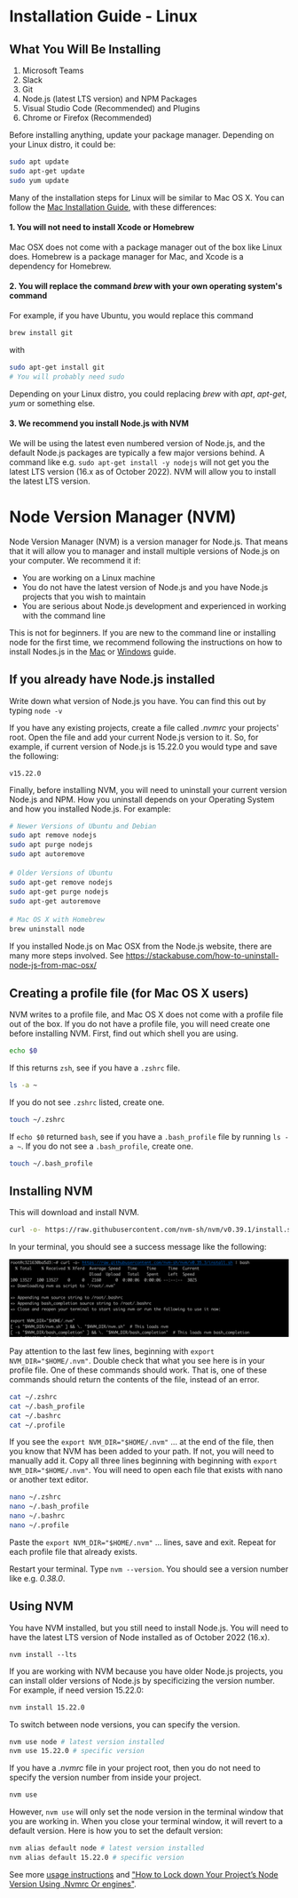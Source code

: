 # Installation Guide - Linux

## What You Will Be Installing

1. Microsoft Teams
2. Slack
3. Git
4. Node.js (latest LTS version) and NPM Packages
5. Visual Studio Code (Recommended) and Plugins
6. Chrome or Firefox (Recommended)

Before installing anything, update your package manager. Depending on your Linux distro, it could be:

```bash
sudo apt update
sudo apt-get update
sudo yum update
```

Many of the installation steps for Linux will be similar to Mac OS X. You can follow the [Mac Installation Guide](InstallationGuideMac.md), with these differences:

#### 1. You will not need to install Xcode or Homebrew

Mac OSX does not come with a package manager out of the box like Linux does. Homebrew is a package manager for Mac, and Xcode is a dependency for Homebrew.

#### 2. You will replace the command _brew_ with your own operating system's command

For example, if you have Ubuntu, you would replace this command

```bash
brew install git
```

with

```bash
sudo apt-get install git
# You will probably need sudo
```

Depending on your Linux distro, you could replacing _brew_ with _apt_, _apt-get_, _yum_ or something else.

#### 3. We recommend you install Node.js with NVM

We will be using the latest even numbered version of Node.js, and the default Node.js packages are typically a few major versions behind. A command like e.g. `sudo apt-get install -y nodejs` will not get you the latest LTS version (16.x as of October 2022). NVM will allow you to install the latest LTS version.

# Node Version Manager (NVM)

Node Version Manager (NVM) is a version manager for Node.js. That means that it will allow you to manager and install multiple versions of Node.js on your computer. We recommend it if:

- You are working on a Linux machine
- You do not have the latest version of Node.js and you have Node.js projects that you wish to maintain
- You are serious about Node.js development and experienced in working with the command line

This is not for beginners. If you are new to the command line or installing node for the first time, we recommend following the instructions on how to install Nodes.js in the [Mac](InstallationGuideMac.md) or [Windows](InstallationGuideWindows.md) guide.

## If you already have Node.js installed

Write down what version of Node.js you have. You can find this out by typing `node -v`

If you have any existing projects, create a file called _.nvmrc_ your projects' root. Open the file and add your current Node.js version to it. So, for example, if current version of Node.js is 15.22.0 you would type and save the following:

```
v15.22.0
```

Finally, before installing NVM, you will need to uninstall your current version Node.js and NPM. How you uninstall depends on your Operating System and how you installed Node.js. For example:

```bash
# Newer Versions of Ubuntu and Debian
sudo apt remove nodejs
sudo apt purge nodejs
sudo apt autoremove

# Older Versions of Ubuntu
sudo apt-get remove nodejs
sudo apt-get purge nodejs
sudo apt-get autoremove

# Mac OS X with Homebrew
brew uninstall node
```

If you installed Node.js on Mac OSX from the Node.js website, there are many more steps involved. See https://stackabuse.com/how-to-uninstall-node-js-from-mac-osx/

## Creating a profile file (for Mac OS X users)

NVM writes to a profile file, and Mac OS X does not come with a profile file out of the box. If you do not have a profile file, you will need create one before installing NVM. First, find out which shell you are using.

```bash
echo $0
```

If this returns `zsh`, see if you have a `.zshrc` file.

```bash
ls -a ~
```

If you do not see `.zshrc` listed, create one.

```bash
touch ~/.zshrc
```

If `echo $0` returned `bash`, see if you have a `.bash_profile` file by running `ls -a ~`. If you do not see a `.bash_profile`, create one.

```bash
touch ~/.bash_profile
```

## Installing NVM

This will download and install NVM.

```bash
curl -o- https://raw.githubusercontent.com/nvm-sh/nvm/v0.39.1/install.sh | bash
```

In your terminal, you should see a success message like the following:

![Successful NVM installation output in your terminal](install-screens/terminal-nvm.png)

Pay attention to the last few lines, beginning with `export NVM_DIR="$HOME/.nvm"`. Double check that what you see here is in your profile file. One of these commands should work. That is, one of these commands should return the contents of the file, instead of an error.

```bash
cat ~/.zshrc
cat ~/.bash_profile
cat ~/.bashrc
cat ~/.profile
```

If you see the `export NVM_DIR="$HOME/.nvm"` ... at the end of the file, then you know that NVM has been added to your path. If not, you will need to manually add it. Copy all three lines beginning with beginning with `export NVM_DIR="$HOME/.nvm"`. You will need to open each file that exists with nano or another text editor.

```bash
nano ~/.zshrc
nano ~/.bash_profile
nano ~/.bashrc
nano ~/.profile
```

Paste the `export NVM_DIR="$HOME/.nvm"` ... lines, save and exit. Repeat for each profile file that already exists.

Restart your terminal. Type `nvm --version`. You should see a version number like e.g. _0.38.0_.

## Using NVM

You have NVM installed, but you still need to install Node.js. You will need to have the latest LTS version of Node installed as of October 2022 (16.x).

```
nvm install --lts
```

If you are working with NVM because you have older Node.js projects, you can install older versions of Node.js by specificizing the version number. For example, if need version 15.22.0:

```bash
nvm install 15.22.0
```

To switch between node versions, you can specify the version.

```bash
nvm use node # latest version installed
nvm use 15.22.0 # specific version
```

If you have a _.nvmrc_ file in your project root, then you do not need to specify the version number from inside your project.

```bash
nvm use
```

However, `nvm use` will only set the node version in the terminal window that you are working in. When you close your terminal window, it will revert to a default version. Here is how you to set the default version:

```bash
nvm alias default node # latest version installed
nvm alias default 15.22.0 # specific version
```

See more [usage instructions](https://github.com/nvm-sh/nvm#usage) and ["How to Lock down Your Project’s Node Version Using .Nvmrc Or engines"](https://medium.com/@faith__ngetich/locking-down-a-project-to-a-specific-node-version-using-nvmrc-and-or-engines-e5fd19144245).
